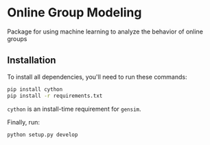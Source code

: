 # Online Group Modeling
Package for using machine learning to analyze the behavior of online groups

## Installation

To install all dependencies, you'll need to run these commands:

```bash
pip install cython
pip install -r requirements.txt
```

`cython` is an install-time requirement for `gensim`.

Finally, run:
```bash
python setup.py develop
```

